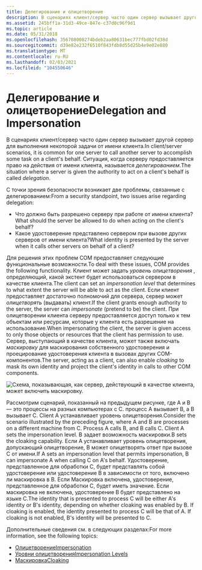 ```yaml
---
title: Делегирование и олицетворение
description: В сценариях клиент/сервер часто один сервер вызывает другой сервер для выполнения некоторой задачи от имени клиента. Ситуация, когда серверу предоставляется право на действия от имени клиента, называется делегированием.
ms.assetid: 245bff1a-31d3-49ce-847e-c37d0c96f9d1
ms.topic: article
ms.date: 05/31/2018
ms.openlocfilehash: 356708008274bdeb2aa80631bec777fbd02fd38d
ms.sourcegitcommit: d39e82e232f6510f843fdb8d55d25b4e9e02e880
ms.translationtype: MT
ms.contentlocale: ru-RU
ms.lasthandoff: 02/03/2021
ms.locfileid: "104550646"
---
```

# <a name="delegation-and-impersonation"></a><span data-ttu-id="d581c-104">Делегирование и олицетворение</span><span class="sxs-lookup"><span data-stu-id="d581c-104">Delegation and Impersonation</span></span>

<span data-ttu-id="d581c-105">В сценариях клиент/сервер часто один сервер вызывает другой сервер для выполнения некоторой задачи от имени клиента.</span><span class="sxs-lookup"><span data-stu-id="d581c-105">In client/server scenarios, it is common for one server to call another server to accomplish some task on a client's behalf.</span></span> <span data-ttu-id="d581c-106">Ситуация, когда серверу предоставляется право на действия от имени клиента, называется *делегированием*.</span><span class="sxs-lookup"><span data-stu-id="d581c-106">The situation where a server is given the authority to act on a client's behalf is called *delegation*.</span></span>

<span data-ttu-id="d581c-107">С точки зрения безопасности возникает две проблемы, связанные с делегированием:</span><span class="sxs-lookup"><span data-stu-id="d581c-107">From a security standpoint, two issues arise regarding delegation:</span></span>

-   <span data-ttu-id="d581c-108">Что должно быть разрешено серверу при работе от имени клиента?</span><span class="sxs-lookup"><span data-stu-id="d581c-108">What should the server be allowed to do when acting on the client's behalf?</span></span>
-   <span data-ttu-id="d581c-109">Какое удостоверение представлено сервером при вызове других серверов от имени клиента?</span><span class="sxs-lookup"><span data-stu-id="d581c-109">What identity is presented by the server when it calls other servers on behalf of a client?</span></span>

<span data-ttu-id="d581c-110">Для решения этих проблем COM предоставляет следующие функциональные возможности.</span><span class="sxs-lookup"><span data-stu-id="d581c-110">To deal with these issues, COM provides the following functionality.</span></span> <span data-ttu-id="d581c-111">Клиент может задать *уровень олицетворения* , определяющий, какой экстент будет использоваться сервером в качестве клиента.</span><span class="sxs-lookup"><span data-stu-id="d581c-111">The client can set an *impersonation level* that determines to what extent the server will be able to act as the client.</span></span> <span data-ttu-id="d581c-112">Если клиент предоставляет достаточно полномочий для сервера, сервер может *олицетворять* (выдавать) клиент.</span><span class="sxs-lookup"><span data-stu-id="d581c-112">If the client grants enough authority to the server, the server can *impersonate* (pretend to be) the client.</span></span> <span data-ttu-id="d581c-113">При олицетворении клиента серверу предоставляется доступ только к тем объектам или ресурсам, которые у клиента есть разрешение на использование.</span><span class="sxs-lookup"><span data-stu-id="d581c-113">When impersonating the client, the server is given access to only those objects or resources that the client has permission to use.</span></span> <span data-ttu-id="d581c-114">Сервер, выступающий в качестве клиента, может также включать *маскировку* для маскирования собственного удостоверения и проецирование удостоверения клиента в вызовах других COM-компонентов.</span><span class="sxs-lookup"><span data-stu-id="d581c-114">The server, acting as a client, can also enable *cloaking* to mask its own identity and project the client's identity in calls to other COM components.</span></span>

![Схема, показывающая, как сервер, действующий в качестве клиента, может включить маскировку.](images/172e04f7-568d-450b-9785-2c1a2b40e549.png)

<span data-ttu-id="d581c-116">Рассмотрим сценарий, показанный на предыдущем рисунке, где A и B — это процессы на разных компьютерах с C. процесс A вызывает B, а B вызывает C. Client A устанавливает уровень олицетворения.</span><span class="sxs-lookup"><span data-stu-id="d581c-116">Consider the scenario illustrated by the preceding figure, where A and B are processes on a different machine from C. Process A calls B, and B calls C. Client A sets the impersonation level.</span></span> <span data-ttu-id="d581c-117">B задает возможность маскировки.</span><span class="sxs-lookup"><span data-stu-id="d581c-117">B sets the cloaking capability.</span></span> <span data-ttu-id="d581c-118">Если A устанавливает уровень олицетворения, допускающий олицетворение, B может олицетворять ответ при вызове C от имени.</span><span class="sxs-lookup"><span data-stu-id="d581c-118">If A sets an impersonation level that permits impersonation, B can impersonate A when calling C on A's behalf.</span></span> <span data-ttu-id="d581c-119">Удостоверение, представленное для обработки C, будет представлять собой удостоверение или удостоверение B в зависимости от того, включено ли маскировка в B. Если Маскировка включена, удостоверение, представленное для обработки C, будет иметь значение. Если маскировка не включена, удостоверение B будет представлено на языке C.</span><span class="sxs-lookup"><span data-stu-id="d581c-119">The identity that is presented to process C will be either A's identity or B's identity, depending on whether cloaking was enabled by B. If cloaking is enabled, the identity presented to process C will be that of A. If cloaking is not enabled, B's identity will be presented to C.</span></span>

<span data-ttu-id="d581c-120">Дополнительные сведения см. в следующих разделах:</span><span class="sxs-lookup"><span data-stu-id="d581c-120">For more information, see the following topics:</span></span>

-   [<span data-ttu-id="d581c-121">Олицетворение</span><span class="sxs-lookup"><span data-stu-id="d581c-121">Impersonation</span></span>](impersonation.md)
-   [<span data-ttu-id="d581c-122">Уровни олицетворения</span><span class="sxs-lookup"><span data-stu-id="d581c-122">Impersonation Levels</span></span>](impersonation-levels.md)
-   [<span data-ttu-id="d581c-123">Маскировка</span><span class="sxs-lookup"><span data-stu-id="d581c-123">Cloaking</span></span>](cloaking.md)

 

 




